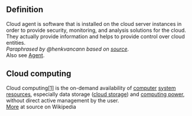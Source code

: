 ## Definition
Cloud agent is software that is installed on the cloud server instances in order to provide security, monitoring, and analysis solutions for the cloud. They actually provide information and helps to provide control over cloud entities.\
_Paraphrased by @henkvancann based on [source](https://www.cloudopedia.com/cloud-agent/)_.\
Also see [Agent](agent.md).

## Cloud computing
Cloud computing[[1]](https://en.wikipedia.org/wiki/Cloud_computing?wprov=srpw1_1#cite_note-urlAn_Introduction_to_Dew_Computing:_Definition''',_Concept_and_Implications_-_IEEE_Journals_&_Magazine-1) is the on-demand availability of [computer](https://en.wikipedia.org/wiki/Computer) [system resources](https://en.wikipedia.org/wiki/System_resource), especially data storage ([cloud storage](https://en.wikipedia.org/wiki/Cloud_storage)) and [computing power](https://en.wikipedia.org/wiki/Computing_power), without direct active management by the user.\
[More](https://en.wikipedia.org/wiki/Cloud_computing) at source on Wikipedia